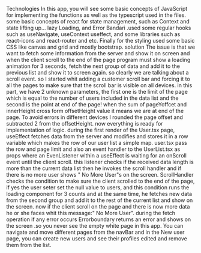 


Technologies
 In this app, you will see some basic concepts of JavaScript for implementing the functions as well as the typescript used in the files. some basic concepts of react for state management, such as Context and state lifting up... lazy  Loading, and Error Bandari .used some regular hooks such as useNavigate, useContext useffect, and some libraries such as react-icons and react-router and etc. Finally for the styling used some basic CSS like canvas and grid and mostly bootstrap.
solution
The issue is that we want to fetch some information from the server and show it on screen and when the client scroll to the end of the page program must show a loading animation for 3 seconds, fetch the next group of data and add it to the previous list and show it to screen again.
so clearly we are talking about a scroll event.
so I started whit adding a customer scroll bar and forcing it to all the pages to make sure that the scroll bar is visible on all devices.
in this part, we have 2 unknown parameters, the first one is the limit of the page which is equal to the number of users included in the data list and the second is the point at end of the page!
when the sum of pageYoffcet and innerHeight cross form offsetHeight value it means we are at end of the page.
To avoid errors in different devices I rounded the page offset and subtracted 2 from the offsetHeight.
now everything is ready for implementation of logic.
during the first render of the User.tsx page, useEffect fetches data from the server and modifies and stores it in a row variable which makes the row of our user list a simple map.
user.tsx pass the row and page limit and also an event handler to the UserList.tsx as props where an EvenListener within a  useEffect is waiting for an onScroll event until the client scroll.
this listener checks if the received data length is more than the current data list  then he invokes the scroll handler and if there is no more user shows " No More User"s on the screen.
ScrollHandler checks the condition to make sure the client scrolled to the end of the page, if yes the user seter set the null value to users, and this condition runs the loading component for 3 counts and at the same time, he fetches new data from the second group and add it to the rest of the current list and show on the screen. now if the client scroll on the page and there is now more data he or she faces whit this message:" No More User".
during the fetch operation if any error occurs Errorboundary returns an error and shows on the screen .so you never see the empty white page in this app. You can navigate and move different pages from the navBar and in the New user page, you can create new users and see their profiles edited and remove them from the list. 




